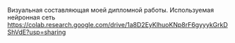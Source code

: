 Визуальная составляющая моей дипломной работы. Используемая нейронная сеть https://colab.research.google.com/drive/1a8D2EyKlhuoKNp8rF6gyyykGrkDShVdE?usp=sharing

